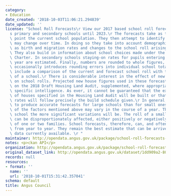 ```yaml
---
category:
- Education
date_created: '2018-10-03T11:06:21.294839'
date_updated: ''
license: "School Roll Forecasts\r View our 2017 based school roll forecasts for Angus\u2019\
  s primary and secondary schools until 2023.\r The forecasts take as their starting\
  \ point the current school population. They then attempt to identify how that population\
  \ may change over time. In doing so they take into account demographic factors such\
  \ as birth and migration rates and changes to the school roll arising from new housing.\
  \ They also build in information about school choices made under the Parents\u2019\
  \ Charter. In secondary schools staying-on rates for pupils entering fifth and sixth\
  \ year are estimated. Finally, numbers are rounded to whole figures, a process which\
  \ occasionally introduces rounding errors into individual school totals.\r The forecasts\
  \ include a comparison of the current and forecast school roll with the formal capacity\
  \ of a school.\r There is considerable interest in the effect of new house building\
  \ on school rolls. Projected new house figures used in these forecasts are based\
  \ on the 2018 Draft Housing Land Audit, supplemented, where appropriate, by site\
  \ specific intelligence. As ever, it cannot be guaranteed that the exact number\
  \ of houses specified in the Housing Land Audit will be built or that the build\
  \ rates will follow precisely the build schedule given.\r In general, it is easier\
  \ to produce accurate forecasts for large schools than for small ones. Any, or all,\
  \ of the factors mentioned above may vary in the course of a year. The smaller the\
  \ school the more significant variations will be. The roll of a small primary school\
  \ can be disproportionately affected, either positively or negatively, by the movement\
  \ of one or two families. School forecasts, therefore, can, and often do, change\
  \ from year to year. They remain the best estimate that can be arrived at, using\
  \ data currently available. \r "
maintainer: http://opendata.angus.gov.uk/package/school-roll-forecasts-2019-2023
notes: <p>ckan API</p>
organization: http://opendata.angus.gov.uk/package/school-roll-forecasts-2019-2023
original_dataset_link: http://opendata.angus.gov.uk/dataset/1dd909a2-8045-41be-aae8-630a3841fd22/resource/80dd3883-3784-4de3-858e-01ca3f2167c8/download/notes-for-roll-forecasts.txt
records: null
resources:
- format: ''
  name: ''
  url: '2018-10-01T15:31:42.357041'
schema: default
title: Angus Council
---
```


